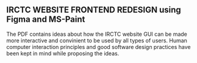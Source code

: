## IRCTC WEBSITE FRONTEND REDESIGN using Figma and MS-Paint

The PDF contains ideas about how the IRCTC website GUI can be made more interactive and convinient to be used by all types of users. Human computer interaction principles and good software design practices have been kept in mind while proposing the ideas.